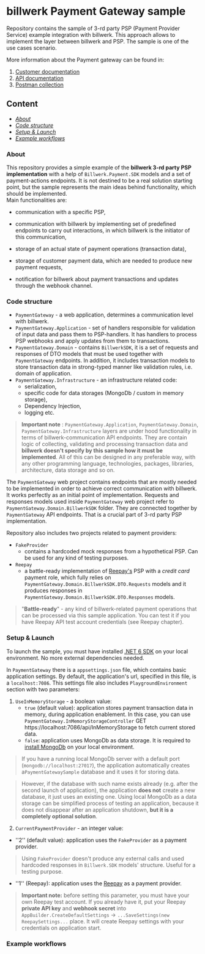 ﻿# billwerk Payment Gateway sample

Repository contains the sample of 3-rd party PSP (Payment Provider Service) example integration with billwerk.
This approach allows to implement the layer between billwerk and PSP. The sample is one of the use cases scenario. 
  
More information about the Payment gateway can be found in:

1. [Customer documentation](https://billwerk.gitbook.io/home/)
2. [API documentation](https://payment-gateway.swagger.billwerk.io/)
3. [Postman collection](https://www.getpostman.com/collections/bc278c1bea0dc0e440fa)
## **Content**

- [_About_](#About)
- [_Code structure_](#Code-structure) 
- [_Setup & Launch_](#Setup-&-Launch)
- [_Example workflows_](#Example-workflows)

### About

This repository provides a simple example of the **billwerk 3-rd party PSP implementation** with a help
of ```Billwerk.Payment.SDK``` models and a set of payment-actions endpoints. It is not destined to be a real solution starting point, but the sample represents the main ideas behind functionality, which should be implemented.  
Main functionalities are:

- communication with a specific PSP,

- communication with billwerk by implementing set of predefined endpoints to carry out interactions, in which billwerk is the initiator of this communication,

- storage of an actual state of payment operations (transaction data),

- storage of customer payment data, which are needed to produce new payment requests,

- notification for billwerk about payment transactions and updates through the webhook channel. 

### Code structure

- `PaymentGateway` - a web application, determines a communication level with billwerk. 
- `PaymentGateway.Application` - set of handlers responsible for validation of input data and pass them to PSP-handlers. It has handlers to process PSP webhooks
and apply updates from them to transactions. 
- `PaymentGateway.Domain` - contains `BillwerkSDK`, it is a set of requests and responses of DTO models that must be used together with `PaymentGateway` endpoints. 
In addition, it includes transaction models to store transaction data in strong-typed manner like validation rules, i.e. domain of application. 
- `PaymentGateway.Infrastructure` - an infrastructure related code: 
  - serialization, 
  - specific code for data storages (MongoDb / custom in memory storage),
  - Dependency Injection, 
  - logging etc.

> **Important note** : ```PaymentGateway.Application```, ```PaymentGateway.Domain```, ```PaymentGateway.Infrastructure``` layers are under hood functionality in terms of
billwerk-communication API endpoints. They are contain logic of collecting, validating and processing transaction data and **billwerk doesn't specify by this sample how it
must be implemented**. All of this can be designed in any preferable way, with any other programming language, technologies, packages, libraries, 
architecture, data storage and so on.

The `PaymentGateway` web project contains endpoints that are mostly needed to be implemented in order to achieve correct communication
with billwerk. It works perfectly as an initial point of implementation. 
Requests and responses models used inside `PaymentGateway` web project refer to `PaymentGateway.Domain.BillwerkSDK` folder. 
They are connected together by `PaymentGateway` API endpoints. That is a crucial part of 3-rd party PSP implementation.

Repository also includes two projects related to payment providers:
- `FakeProvider`
    - contains a hardcoded mock responses from a hypothetical PSP. Can be used for any kind of testing purposes.
- `Reepay`
    - a battle-ready implementation of [Reepay's](https://reepay.com/) PSP with a _credit card_ payment role,
  which fully relies on `PaymentGateway.Domain.BillwerkSDK.DTO.Requests` models and it produces responses in
  `PaymentGateway.Domain.BillwerkSDK.DTO.Responses` models.  
  
>"**Battle-ready**" - any kind of billwerk-related payment operations
  that can be processed via this sample application. You can test it if you have Reepay API test account credentials (see Reepay chapter).

### Setup & Launch

To launch the sample, you must have installed [.NET 6 SDK](https://dotnet.microsoft.com/en-us/download/dotnet/6.0) on your local environment. No more external dependencies needed.

In `PaymentGateway` there is a `appsettings.json` file, which contains basic application settings. By default, the application's url, specified in this file, is a `localhost:7086`.
This settings file also includes `PlaygroundEnvironment` section with two parameters:

1. `UseInMemoryStorage` - a boolean value: 
   -  `true` (default value): application stores payment transaction data in memory, during application enablement. 
   In this case, you can use `PaymentGateway.InMemoryStorageController` GET https://localhost:7086/api/InMemoryStorage to fetch current stored data. 
   - `false`: application uses MongoDb as data storage. It is required to [install MongoDb](https://www.mongodb.com/docs/manual/installation/) on your local environment.
>If you have a running local MongoDb server with a default port (`mongodb://localhost:27017`), the application automatically creates a`PaymentGatewaySample` database and it uses it for storing data.

>However, if the database with such name exists already (e.g. after the second launch of application), the application **does not** create a new database, it just uses an existing one.
Using local MongoDb as a data storage can be simplified process of testing an application, because it does not disappear after an application shutdown, **but it is a completely optional solution**.

2. `CurrentPaymentProvider` - an integer value:
  - ''2'' (default value): application uses the `FakeProvider` as a payment provider. 
>Using `FakeProvider` doesn't produce any external calls and used hardcoded responses 
  in `Billwerk.SDK` models' structure. Useful for a testing purpose.
  - ''1'' (Reepay): application uses the [Reepay](https://reepay.com/) as a payment provider.
>**Important note:** before setting this parameter, you must have your own Reepay test account. If you already have it, put your Reepay **private API key** and **webhook secret** into `AppBuilder.CreateDefaultSettings` -> `...SaveSettings(new ReepaySettings...` place. 
> It will create Reepay settings with your credentials on application start.

### Example workflows


 





  
